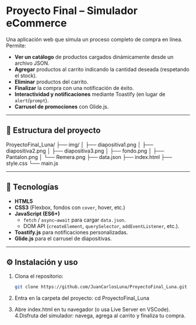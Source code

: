 # Proyecto Final – Simulador eCommerce

Una aplicación web que simula un proceso completo de compra en línea. Permite:

- **Ver un catálogo** de productos cargados dinámicamente desde un archivo JSON.  
- **Agregar** productos al carrito indicando la cantidad deseada (respetando el stock).  
- **Eliminar** productos del carrito.  
- **Finalizar** la compra con una notificación de éxito.  
- **Interactividad y notificaciones** mediante Toastify (en lugar de `alert`/`prompt`).  
- **Carrusel de promociones** con Glide.js.

---

## 📂 Estructura del proyecto

ProyectoFinal_Luna/
├── img/
│ ├── diapositiva1.png
│ ├── diapositiva2.png
│ ├── diapositiva3.png
│ ├── fondo.png
│ ├── Pantalon.png
│ └── Remera.png
├── data.json
├── index.html
├── style.css
└── main.js

---

## 🚀 Tecnologías

- **HTML5**  
- **CSS3** (Flexbox, fondos con `cover`, hover, etc.)  
- **JavaScript (ES6+)**  
  - `fetch` / `async–await` para cargar `data.json`.  
  - DOM API (`createElement`, `querySelector`, `addEventListener`, etc.).  
- **Toastify.js** para notificaciones personalizadas.  
- **Glide.js** para el carrusel de diapositivas.

---

## ⚙️ Instalación y uso

1. Clona el repositorio:
   ```bash
   git clone https://github.com/JuanCarlosLuna/ProyectoFinal_Luna.git

  2. Entra en la carpeta del proyecto:
  cd ProyectoFinal_Luna

  4. Abre index.html en tu navegador (o usa Live Server en VSCode).
  4.Disfruta del simulador: navega, agrega al carrito y finaliza tu compra.


